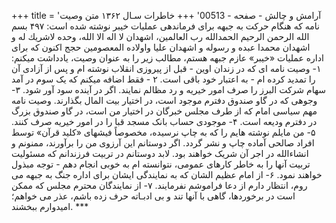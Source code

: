 +++
title = 'آرامش و چالش - صفحه - 00513'
+++
خاطرات سـال ۱۳۶۲ متن وصیت نامه که هنگام حرکت به جبهه برای فرماندهی عملیات خیبر نوشته شده است: ۴۹۷ بسم الله الرحمن الرحيم الحمدالله رب العالمين، اشهدان لا اله الا الله، وحده لاشريك له و اشهدان محمدا عبده و رسوله و اشهدان علیا واولاده المعصومين حجج اکنون که برای اداره عملیات «خیبر» عازم جبهه هستم، مطالب زیر را به عنوان وصيت، یادداشت میکنم: ۱- وصیت نامه ای که در زندان اوین - قبل از پیروزی انقلاب نوشته ام و پس از آزادی آن را تمدید کرده ام - به اعتبار خود باقی است. ۲ - فقط اضافه میکنم که یک سوم در آمد سهام شرکت البرز را صرف امور خیریه و رد مظالم نمایند. اگر در آینده سود آور شود. ۳- وجوهی که در گاو صندوق دفترم موجود است، در اختیار بیت المال بگذارند. وصیت نامه مهم سیاسی امام که از طرف مجلس خبرگان در اختیار من است، در گاو صندوق بزرگ در دفترم ودیعه است. ۴- موجودی حساب بانک مسجد قبا را در امور خیریه صرف کنند. ۵- من مايلم نوشته هایم را که به چاپ نرسیده، مخصوصاً فیشهای «کلید قرآن» توسط افراد صالحی آماده چاپ و نشر گردد. اگر دوستانم این آرزوی من را برآورند، ممنونم و انشاءالله در اجر آن شریک خواهند بود. لابد دوستانم در تربیت فرزندانم که مسئولیت تربیت آنها را به خاطر کارهای عمومی، نتوانسته ام به خوبی انجام دهم - توجه مبذول خواهند نمود. ۶- از امام عظیم الشان که به نمایندگی ایشان برای اداره جنگ به جبهه می روم، انتظار دارم از دعا فراموشم نفرمایند. ۷- از نمایندگان محترم مجلس که ممکن است در برخوردها، گاهی با آنها تند و بی ادبـاته حرف زده باشم، عذر می خواهم؛ امیدوارم ببخشند. ***